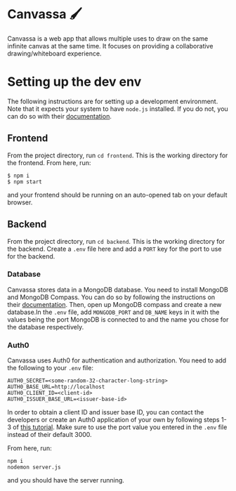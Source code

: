 # Canvassa 🖌️

Canvassa is a web app that allows multiple uses to draw on the same infinite canvas at the same time. It focuses on providing a collaborative drawing/whiteboard experience.

# Setting up the dev env

The following instructions are for setting up a development environment. Note that it expects your system to have `node.js` installed. If you do not, you can do so with their [documentation](https://docs.npmjs.com/downloading-and-installing-node-js-and-npm).

## Frontend

From the project directory, run `cd frontend`. This is the working directory for the frontend. From here, run:

```
$ npm i
$ npm start
```

and your frontend should be running on an auto-opened tab on your default browser.

## Backend

From the project directory, run `cd backend`. This is the working directory for the backend. Create a `.env` file here and add a `PORT` key for the port to use for the backend.

### Database

Canvassa stores data in a MongoDB database. You need to install MongoDB and MongoDB Compass. You can do so by following the instructions on their [documentation](https://www.mongodb.com/try/download/community). Then, open up MongoDB compass and create a new database.In the `.env` file, add `MONGODB_PORT` and `DB_NAME` keys in it with the values being the port MongoDB is connected to and the name you chose for the database respectively.

### Auth0

Canvassa uses Auth0 for authentication and authorization. You need to add the following to your `.env` file:

```
AUTH0_SECRET=<some-random-32-character-long-string>
AUTH0_BASE_URL=http://localhost
AUTH0_CLIENT_ID=<client-id>
AUTH0_ISSUER_BASE_URL=<issuer-base-id>
```

In order to obtain a client ID and issuer base ID, you can contact the developers or create an Auth0 application of your own by following steps 1-3 of [this tutorial](https://auth0.com/docs/quickstart/webapp/express). Make sure to use the port value you entered in the `.env` file instead of their default 3000.

From here, run:

```
npm i
nodemon server.js
```

and you should have the server running.
